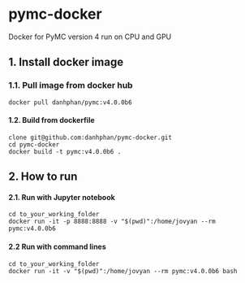 # pymc-docker
Docker for PyMC version 4 run on CPU and GPU


## 1. Install docker image

### 1.1. Pull image from docker hub
```
docker pull danhphan/pymc:v4.0.0b6
```

#### 1.2. Build from dockerfile
```
clone git@github.com:danhphan/pymc-docker.git
cd pymc-docker
docker build -t pymc:v4.0.0b6 .
```

## 2. How to run

#### 2.1. Run with Jupyter notebook
```
cd to_your_working_folder
docker run -it -p 8888:8888 -v "$(pwd)":/home/jovyan --rm  pymc:v4.0.0b6
```
#### 2.2 Run with command lines
```
cd to_your_working_folder
docker run -it -v "$(pwd)":/home/jovyan --rm pymc:v4.0.0b6 bash
```
